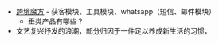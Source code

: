 - [跨境魔方](https://www.upkuajing.com/) - 获客模块、工具模块、whatsapp（短信、邮件模块）
	- 垂类产品有哪些？
- 文艺复兴抒发的浪潮，部分归因于一件足以养成新生活的习惯，
